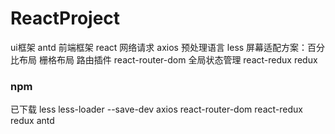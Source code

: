 ﻿# ReactProject

ui框架 antd 
前端框架 react
网络请求 axios 
预处理语言 less 
屏幕适配方案：百分比布局 栅格布局 
路由插件  react-router-dom
全局状态管理 react-redux  redux 

### npm

已下载 
less less-loader --save-dev
axios
react-router-dom
react-redux
redux
antd